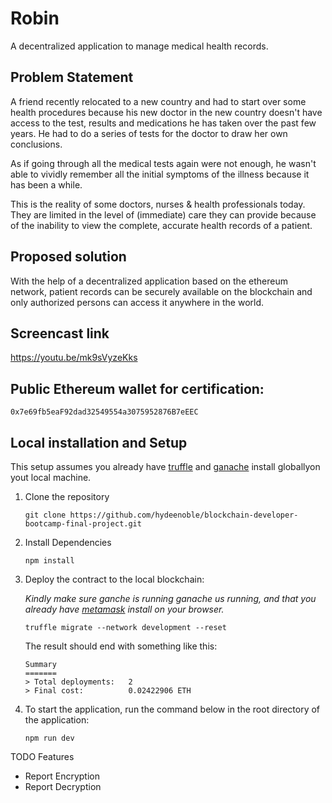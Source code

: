 # Robin

A decentralized application to manage medical health records.

## Problem Statement
A friend recently relocated to a new country and had to start over some health procedures because his new doctor in the new country doesn't have access to the test, results and medications he has taken over the past few years. He had to do a series of tests for the doctor to draw her own conclusions. 

As if going through all the medical tests again were not enough, he wasn't able to vividly remember all the initial symptoms of the illness because it has been a while. 

This is the reality of some doctors, nurses & health professionals today. They are limited in the level of (immediate) care they can provide because of the inability to view the  complete, accurate health records of a patient. 


## Proposed solution
With the help of a decentralized application based on the ethereum network, patient records can be securely available on the blockchain and only authorized persons can access it anywhere in the world.

## Screencast link

https://youtu.be/mk9sVyzeKks

## Public Ethereum wallet for certification:

`0x7e69fb5eaF92dad32549554a3075952876B7eEEC`

## Local installation and Setup
This setup assumes you already have [truffle](https://trufflesuite.com/docs/truffle/getting-started/installation) and [ganache](https://trufflesuite.com/ganache) install globallyon yout local machine.

1. Clone the repository

    ```
    git clone https://github.com/hydeenoble/blockchain-developer-bootcamp-final-project.git
    ```
2. Install Dependencies
    ```
    npm install
    ```

3. Deploy the contract to the local blockchain: 

    *Kindly make sure ganche is running ganache us running, and that you already have [metamask](https://metamask.io) install on your browser.*
    ```
    truffle migrate --network development --reset
    ```

    The result should end with something like this: 

    ```
    Summary
    =======
    > Total deployments:   2
    > Final cost:          0.02422906 ETH
    ```

4. To start the application, run the command below in the root directory of the application: 
    ```
    npm run dev
    ```

TODO Features
- Report Encryption
- Report Decryption
